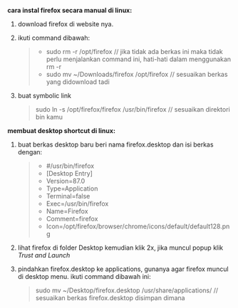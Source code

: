 
**cara instal firefox secara manual di linux:**

1. download firefox di website nya.
2. ikuti command dibawah:
    > - sudo rm -r /opt/firefox // jika tidak ada berkas ini maka tidak perlu menjalankan command ini, hati-hati dalam menggunakan rm -r
    > - sudo mv ~/Downloads/firefox /opt/firefox // sesuaikan berkas yang didownload tadi

3. buat symbolic link
    > sudo ln -s /opt/firefox/firefox /usr/bin/firefox // sesuaikan direktori bin kamu



**membuat desktop shortcut di linux:**

1. buat berkas desktop baru beri nama firefox.desktop dan isi berkas dengan:
    > - #/usr/bin/firefox
    > - [Desktop Entry]
    > - Version=87.0
    > - Type=Application
    > - Terminal=false
    > - Exec=/usr/bin/firefox
    > - Name=Firefox
    > - Comment=firefox
    > - Icon=/opt/firefox/browser/chrome/icons/default/default128.png

2. lihat firefox di folder Desktop kemudian klik 2x, jika muncul popup klik _Trust and Launch_
3. pindahkan firefox.desktop ke applications, gunanya agar firefox muncul di desktop menu. ikuti command dibawah ini:
    > sudo mv ~/Desktop/firefox.desktop /usr/share/applications/    // sesuaikan berkas firefox.desktop disimpan dimana 
